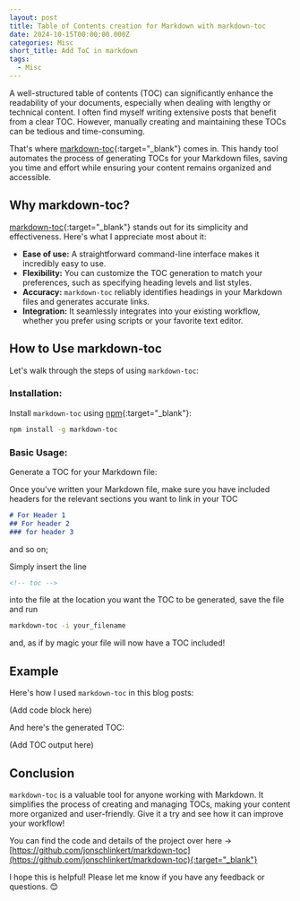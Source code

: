 ```yaml
---
layout: post
title: Table of Contents creation for Markdown with markdown-toc
date: 2024-10-15T00:00:00.000Z
categories: Misc
short_title: Add ToC in markdown
tags:
  - Misc
---
```


<!-- toc -->

A well-structured table of contents (TOC) can significantly enhance the readability of your documents, especially when dealing with lengthy or technical content. I often find myself writing extensive posts that benefit from a clear TOC. However, manually creating and maintaining these TOCs can be tedious and time-consuming.

That's where [markdown-toc](https://github.com/jonschlinkert/markdown-toc){:target="_blank"} comes in. This handy tool automates the process of generating TOCs for your Markdown files, saving you time and effort while ensuring your content remains organized and accessible.

## Why markdown-toc?

[markdown-toc](https://github.com/jonschlinkert/markdown-toc){:target="_blank"} stands out for its simplicity and effectiveness. Here's what I appreciate most about it:

* **Ease of use:** A straightforward command-line interface makes it incredibly easy to use.
* **Flexibility:**  You can customize the TOC generation to match your preferences, such as specifying heading levels and list styles.
* **Accuracy:** `markdown-toc` reliably identifies headings in your Markdown files and generates accurate links.
* **Integration:** It seamlessly integrates into your existing workflow, whether you prefer using scripts or your favorite text editor.

## How to Use markdown-toc

Let's walk through the steps of using `markdown-toc`:

### **Installation:**
   Install `markdown-toc` using [npm](https://www.npmjs.com/){:target="_blank"}:
   
   ```bash
   npm install -g markdown-toc

   ```

### **Basic Usage:**
   Generate a TOC for your Markdown file:

   Once you've written your Markdown file, make sure you have included headers for the relevant sections you want to link in your TOC
   ```markdown
   # For Header 1
   ## For header 2
   ### for header 3
   ```
   and so on;

   Simply insert the line
   
   ```markdown
   <!-- toc -->

   ```
   into the file at the location you want the TOC to be generated, save the file and run 

   ```bash
   markdown-toc -i your_filename
   
   ```
   and, as if by magic your file will now have a TOC included!


## Example

Here's how I used `markdown-toc` in this blog posts:

(Add code block here)

And here's the generated TOC:

(Add TOC output here)

## Conclusion

`markdown-toc` is a valuable tool for anyone working with Markdown. It simplifies the process of creating and managing TOCs, making your content more organized and user-friendly. Give it a try and see how it can improve your workflow!

You can find the code and details of the project over here -> [https://github.com/jonschlinkert/markdown-toc](https://github.com/jonschlinkert/markdown-toc){:target="_blank"}


I hope this is helpful! Please let me know if you have any feedback or questions. 😊
